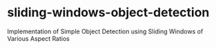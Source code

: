 # sliding-windows-object-detection
 Implementation of Simple Object Detection using Sliding Windows of Various Aspect Ratios

